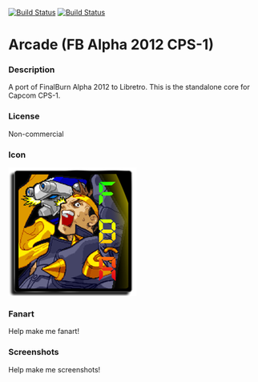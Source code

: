 [![Build Status](https://travis-ci.org/kodi-game/game.libretro.fbalpha2012-cps1.svg?branch=master)](https://travis-ci.org/kodi-game/game.libretro.fbalpha2012-cps1)
[![Build Status](https://ci.appveyor.com/api/projects/status/github/kodi-game/game.libretro.fbalpha2012-cps1?svg=true)](https://ci.appveyor.com/project/kodi-game/game-libretro-fbalpha2012-cps1)

# Arcade (FB Alpha 2012 CPS-1)

### Description

A port of FinalBurn Alpha 2012 to Libretro. This is the standalone core for Capcom CPS-1.

### License

Non-commercial

### Icon

![Arcade (FB Alpha 2012 CPS-1) icon](game.libretro.fbalpha2012-cps1/resources/icon.png)

### Fanart

Help make me fanart!

### Screenshots

Help make me screenshots!
